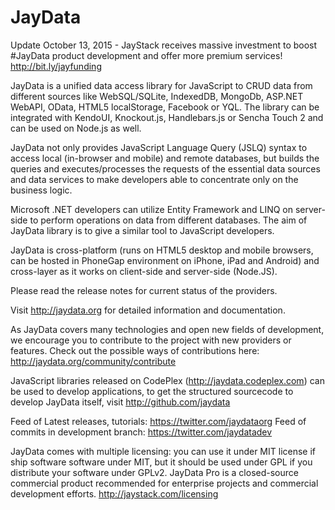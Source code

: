 JayData
=======

Update October 13, 2015 - JayStack receives massive investment to boost #JayData product development and offer more premium services! http://bit.ly/jayfunding 

JayData is a unified data access library for JavaScript to CRUD data from different sources like WebSQL/SQLite, 
IndexedDB, MongoDb, ASP.NET WebAPI, OData, HTML5 localStorage, Facebook or YQL. 
The library can be integrated with KendoUI, Knockout.js, Handlebars.js or Sencha Touch 2 and can be used on 
Node.js as well.

JayData not only provides JavaScript Language Query (JSLQ) syntax to access local (in-browser and mobile) 
and remote databases, but builds the queries and executes/processes the requests of the essential data 
sources and data services to make developers able to concentrate only on the business logic. 

Microsoft .NET developers can utilize Entity Framework and LINQ on server-side to perform operations on 
data from different databases. The aim of JayData library is to give a similar tool to JavaScript developers.

JayData is cross-platform (runs on HTML5 desktop and mobile browsers, can be hosted in PhoneGap environment 
on iPhone, iPad and Android) and cross-layer as it works on client-side and server-side (Node.JS).

Please read the release notes for current status of the providers.

Visit http://jaydata.org for detailed information and documentation.

As JayData covers many technologies and open new fields of development, we encourage you to contribute to 
the project with new providers or features. 
Check out the possible ways of contributions here: http://jaydata.org/community/contribute

JavaScript libraries released on CodePlex (http://jaydata.codeplex.com) can be used to develop applications, to get 
the structured sourcecode to develop JayData itself, visit http://github.com/jaydata

Feed of Latest releases, tutorials: https://twitter.com/jaydataorg
Feed of commits in development branch: https://twitter.com/jaydatadev

JayData comes with multiple licensing: you can use it under MIT license if ship software software under MIT, 
but it should be used under GPL if you distribute your software under GPLv2. JayData Pro is a closed-source 
commercial product recommended for enterprise projects and commercial development efforts. 
http://jaystack.com/licensing
